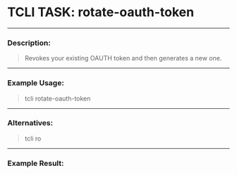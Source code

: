 # TCLI TASK: rotate-oauth-token

---
### Description:
> Revokes your existing OAUTH token and then generates a new one.

---
### Example Usage:
> tcli rotate-oauth-token

---
### Alternatives:
> tcli ro


---
### Example Result:
